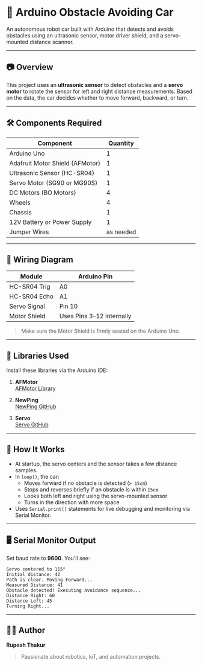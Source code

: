 # 🚗 Arduino Obstacle Avoiding Car

An autonomous robot car built with Arduino that detects and avoids obstacles using an ultrasonic sensor, motor driver shield, and a servo-mounted distance scanner.

---

## 📷 Overview

This project uses an **ultrasonic sensor** to detect obstacles and a **servo motor** to rotate the sensor for left and right distance measurements. Based on the data, the car decides whether to move forward, backward, or turn.

---

## 🛠 Components Required

| Component                        | Quantity | 
|----------------------------------|----------|
| Arduino Uno                      | 1        | 
| Adafruit Motor Shield (AFMotor) | 1        | 
| Ultrasonic Sensor (HC-SR04)      | 1        | 
| Servo Motor (SG90 or MG90S)     | 1        | 
| DC Motors (BO Motors)           | 4        | 
| Wheels                          | 4        |
| Chassis                         | 1        |
| 12V Battery or Power Supply     | 1        |
| Jumper Wires                    | as needed|

---

## 🔌 Wiring Diagram

| Module        | Arduino Pin | 
|---------------|-------------|
| HC-SR04 Trig  | A0          | 
| HC-SR04 Echo  | A1          |                                
| Servo Signal  | Pin 10      |                                
| Motor Shield  | Uses Pins 3–12 internally |

> Make sure the Motor Shield is firmly seated on the Arduino Uno.

---

## 🧠 Libraries Used

Install these libraries via the Arduino IDE:

1. **AFMotor**  
   [AFMotor Library](https://learn.adafruit.com/adafruit-motor-shield/library-install)

2. **NewPing**  
   [NewPing GitHub](https://github.com/livetronic/Arduino-NewPing)

3. **Servo**  
   [Servo GitHub](https://github.com/arduino-libraries/Servo.git)

---

## 📜 How It Works

- At startup, the servo centers and the sensor takes a few distance samples.
- In `loop()`, the car:  
  - Moves forward if no obstacle is detected (`> 15cm`)  
  - Stops and reverses briefly if an obstacle is within `15cm`  
  - Looks both left and right using the servo-mounted sensor  
  - Turns in the direction with more space
- Uses `Serial.print()` statements for live debugging and monitoring via Serial Monitor.

---

## 🖥 Serial Monitor Output

Set baud rate to **9600**. You'll see:
```
Servo centered to 115°
Initial distance: 42
Path is clear. Moving Forward...
Measured Distance: 41
Obstacle detected! Executing avoidance sequence...
Distance Right: 60
Distance Left: 45
Turning Right...
```

---

## 🧑‍💻 Author

**Rupesh Thakur**  
> Passionate about robotics, IoT, and automation projects.
